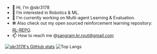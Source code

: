 - 👋 Hi, I’m @skr3178
- 👀 I’m interested in Robotics & ML.
- 🌱 I'm currently working on Multi-agent Learning & Evaluation.
- ⚽ Also check out my open sourced reinforcement learning repository: [RL-REPO](https://github.com/skr3178/reinforcement_learning.git).
- 📫 How to reach me @sangram.kr.rout@gmail.com

<!---
skr3178/skr3178 is a ✨ special ✨ repository because its `README.md` (this file) appears on your GitHub profile.
You can click the Preview link to take a look at your changes.
--->
[![skr3178's GitHub stats](https://github-readme-stats.vercel.app/api?username=skr3178)](https://github.com/anuraghazra/github-readme-stats)
![Top Langs](https://github-readme-stats.vercel.app/api/top-langs/?username=skr3178&stats_format=bytes)

